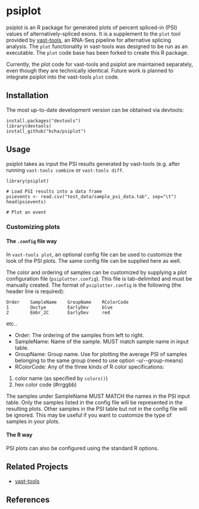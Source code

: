 <!-- README.md is generated from README.Rmd. Please edit that file -->



psiplot
=======

psiplot is an R package for generated plots of percent spliced-in (PSI) values of alternatively-spliced exons. It is a supplement to the `plot` tool provided by [vast-tools](https://github.com/vastgroup/vast-tool), an RNA-Seq pipeline for alternative splicing analysis. The `plot` functionality in vast-tools was designed to be run as an executable. The `plot` code base has been forked to create this R package.

Currently, the plot code for vast-tools and psiplot are maintained separately, even though they are technically identical. Future work is planned to integrate psiplot into the vast-tools `plot` code.

Installation
------------

The most up-to-date development version can be obtained via devtools:

``` {.r}
install.packages("devtools")
library(devtools)
install_github("kcha/psiplot")
```

Usage
-----

psiplot takes as input the PSI results generated by vast-tools (e.g. after running `vast-tools combine` or `vast-tools diff`.

``` {.r}
library(psiplot)

# Load PSI results into a data frame
psievents <- read.csv("test_data/sample_psi_data.tab", sep="\t")
head(psievents)

# Plot an event
```

### Customizing plots

#### The `.config` file way

In `vast-tools plot`, an optional config file can be used to customize the look of the PSI plots. The same config file can be supplied here as well.

The color and ordering of samples can be customized by supplying a plot configuration file (`psiplotter.config`). This file is tab-delimited and must be manually created. The format of `psiplotter.config` is the following (the header line is required):

    Order    SampleName    GroupName    RColorCode
    1        Ooctye        EarlyDev     blue
    2        Embr_2C       EarlyDev     red

etc..

-   Order: The ordering of the samples from left to right.
-   SampleName: Name of the sample. MUST match sample name in input table.
-   GroupName: Group name. Use for plotting the average PSI of samples belonging to the same group (need to use option -u/--group-means)
-   RColorCode: Any of the three kinds of R color specifications:

1.  color name (as specified by `colors()`)
2.  hex color code (\#rrggbb)

The samples under SampleName MUST MATCH the names in the PSI input table. Only the samples listed in the config file will be represented in the resulting plots. Other samples in the PSI table but not in the config file will be ignored. This may be useful if you want to customize the type of samples in your plots.

#### The R way

PSI plots can also be configured using the standard R options.

Related Projects
----------------

-   [vast-tools](https://github.com/vastgroup/vast-tool)

References
----------
